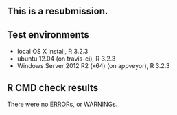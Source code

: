 This is a resubmission.
-------------------------

## Test environments
* local OS X install, R 3.2.3
* ubuntu 12.04 (on travis-ci), R 3.2.3
* Windows Server 2012 R2 (x64) (on appveyor), R 3.2.3

## R CMD check results
There were no ERRORs, or WARNINGs.

